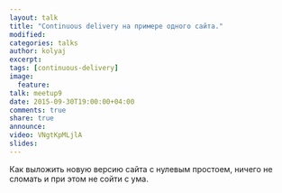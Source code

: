 ```yaml
---
layout: talk
title: "Continuous delivery на примере одного сайта."
modified:
categories: talks
author: kolyaj
excerpt:
tags: [continuous-delivery]
image:
  feature:
talk: meetup9
date: 2015-09-30T19:00:00+04:00
comments: true
share: true
announce:  
video: VNgtKpMLjlA
slides: 
---
```


Как выложить новую версию сайта с нулевым простоем, ничего не сломать и при этом не сойти с ума.
